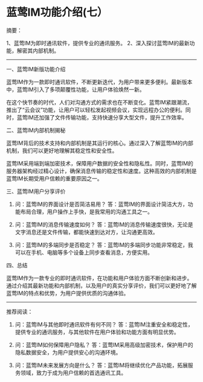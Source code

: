 # 蓝莺IM功能介绍(七）

摘要： 

1、蓝莺IM为即时通讯软件，提供专业的通讯服务。
2、深入探讨蓝莺IM的最新功能，解密其内部机制。

---

一、蓝莺IM新版功能介绍

蓝莺IM作为一款即时通讯软件，不断更新迭代，为用户带来更多便利。最新版本中，蓝莺IM引入了多项颠覆性功能，让用户体验焕然一新。

在这个快节奏的时代，人们对沟通方式的需求也在不断变化。蓝莺IM紧跟潮流，推出了“云会议”功能，让用户可以轻松发起视频会议，实现远程办公的便利。同时，蓝莺IM还加强了文件传输功能，支持快速分享大型文件，提升工作效率。

二、蓝莺IM内部机制揭秘

蓝莺IM背后的技术支持和内部机制是其运行的核心。通过深入了解蓝莺IM的内部机制，我们可以更好地理解其稳定性和安全性。

蓝莺IM采用端到端加密技术，保障用户数据的安全性和隐私性。同时，蓝莺IM的服务器架构经过精心设计，确保消息传输的稳定性和速度。这种高效的内部机制是蓝莺IM长期受用户信赖的重要原因之一。

三、蓝莺IM用户分享评价

1. 问：蓝莺IM的界面设计是否简洁易用？
答：蓝莺IM的界面设计简洁大方，功能布局合理，用户操作上手快，是我常用的沟通工具之一。

2. 问：蓝莺IM的消息传输速度如何？
答：蓝莺IM的消息传输速度很快，无论是文字消息还是文件传输，都能快速到达对方，让沟通更高效。

3. 问：蓝莺IM的多端同步是否稳定？
答：蓝莺IM的多端同步功能非常稳定，我可以在手机、电脑等多个设备上同步查看消息，方便实用。

四、总结

蓝莺IM作为一款专业的即时通讯软件，在功能和用户体验方面不断创新和进步。通过介绍其最新功能和内部机制，以及用户的真实分享评价，我们可以更好地了解蓝莺IM的特点和优势，为用户提供优质的沟通体验。

---

推荐阅读：

1. 问：蓝莺IM与其他即时通讯软件有何不同？
答：蓝莺IM注重安全和稳定性，提供专业的通讯服务，与其他软件在用户体验和功能方面有明显优势。

2. 问：蓝莺IM如何保障用户隐私？
答：蓝莺IM采用高级加密技术，保护用户的隐私数据安全，为用户提供安心的沟通环境。

3. 问：蓝莺IM未来发展方向是什么？
答：蓝莺IM将继续优化产品功能，拓展服务领域，致力于成为用户信赖的首选通讯工具。

